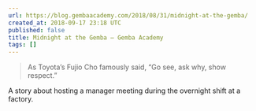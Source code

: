 ```yaml
---
url: https://blog.gembaacademy.com/2018/08/31/midnight-at-the-gemba/
created_at: 2018-09-17 23:18 UTC
published: false
title: Midnight at the Gemba – Gemba Academy
tags: []
---
```


> As Toyota’s Fujio Cho famously said, “Go see, ask why, show respect.”

A story about hosting a manager meeting during the overnight shift at a factory.
